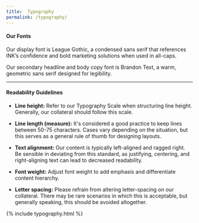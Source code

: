 ```yaml
---
title:  Typography
permalink: /typography/
---
```


#### **Our Fonts**

Our display font is League Gothic, a condensed sans serif that references INK’s confidence and bold marketing solutions when used in all-caps.

Our secondary headline and body copy font is Brandon Text, a warm, geometric sans serif designed for legibility.

---

#### **Readability Guidelines**

* **Line height:** Refer to our Typography Scale when structuring line height. Generally, our collateral should follow this scale.

* **Line length (measure):** It's considered a good practice to keep lines between 50-75 characters. Cases vary depending on the situation, but this serves as a general rule of thumb for designing layouts.

* **Text alignment:** Our content is typically left-aligned and ragged right. Be sensible in deviating from this standard, as justifying, centering, and right-aligning text can lead to decreased readability.

* **Font weight:** Adjust font weight to add emphasis and differentiate content hierarchy.

* **Letter spacing:** Please refrain from altering letter-spacing on our collateral. There may be rare scenarios in which this is acceptable, but generally speaking, this should be avoided altogether.


{% include typography.html %}